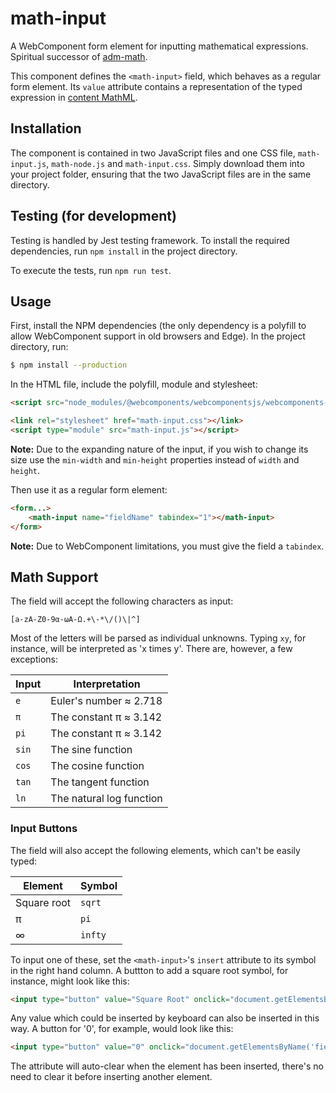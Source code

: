 # math-input

A WebComponent form element for inputting mathematical expressions. Spiritual successor of [adm-math](https://github.com/wyattpeak/adm-math).

This component defines the `<math-input>` field, which behaves as a regular form element. Its `value` attribute contains a representation of the typed expression in [content MathML](https://www.w3.org/TR/MathML3/chapter4.html).

## Installation

The component is contained in two JavaScript files and one CSS file, `math-input.js`, `math-node.js` and `math-input.css`. Simply download them into your project folder, ensuring that the two JavaScript files are in the same directory.

## Testing (for development)

Testing is handled by Jest testing framework. To install the required dependencies, run `npm install` in the project directory.

To execute the tests, run `npm run test`.

## Usage

First, install the NPM dependencies (the only dependency is a polyfill to allow WebComponent support in old browsers and Edge). In the project directory, run:

```bash
$ npm install --production
```

In the HTML file, include the polyfill, module and stylesheet:

```html
<script src="node_modules/@webcomponents/webcomponentsjs/webcomponents-bundle.js"></script>

<link rel="stylesheet" href="math-input.css"></link>
<script type="module" src="math-input.js"></script>
```

**Note:** Due to the expanding nature of the input, if you wish to change its size use the `min-width` and `min-height` properties instead of `width` and `height`.

Then use it as a regular form element:

```html
<form...>
    <math-input name="fieldName" tabindex="1"></math-input>
</form>
```

**Note:** Due to WebComponent limitations, you must give the field a `tabindex`.

## Math Support

The field will accept the following characters as input:

`[a-zA-Z0-9α-ωΑ-Ω.+\-*\/()\|^]`

Most of the letters will be parsed as individual unknowns. Typing `xy`, for instance, will be interpreted as 'x times y'. There are, however, a few exceptions:

| Input | Interpretation |
| ----- | -------------- |
| `e`   | Euler's number ≈ 2.718 |
| `π`   | The constant π ≈ 3.142 |
| `pi`  | The constant π ≈ 3.142 |
| `sin` | The sine function |
| `cos` | The cosine function |
| `tan` | The tangent function |
| `ln`  | The natural log function |

### Input Buttons

The field will also accept the following elements, which can't be easily typed:

| Element     | Symbol  |
| ----------- | ------- |
| Square root | `sqrt`  |
| π           | `pi`    |
| ∞           | `infty` |

To input one of these, set the `<math-input>`'s `insert` attribute to its symbol in the right hand column. A buttton to add a square root symbol, for instance, might look like this:

```html
<input type="button" value="Square Root" onclick="document.getElementsByName('fieldName')[0].setAttribute('insert', 'sqrt');" />
```

Any value which could be inserted by keyboard can also be inserted in this way. A button for '0', for example, would look like this:

```html
<input type="button" value="0" onclick="document.getElementsByName('fieldName')[0].setAttribute('insert', '0');" />
```

The attribute will auto-clear when the element has been inserted, there's no need to clear it before inserting another element.